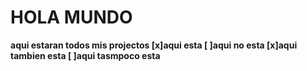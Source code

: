 # HOLA MUNDO
<b>aqui estaran todos mis projectos <b>
[x]aqui esta
[ ]aqui no esta 
[x]aqui tambien esta 
[ ]aqui tasmpoco esta 
